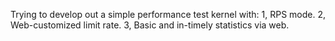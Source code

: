 Trying to develop out a simple performance test kernel with:
1, RPS mode.
2, Web-customized limit rate.
3, Basic and in-timely statistics via web.